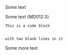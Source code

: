 Some text


Some text {MD012:3}

```fenced
This is a code block


with two blank lines in it
```

Some more text
